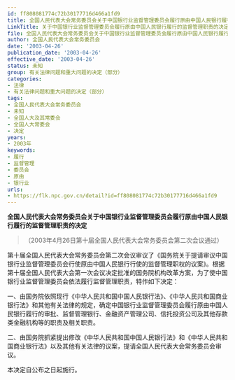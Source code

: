 ```yaml
---
id: ff808081774c72b30177716d466a1fd9
title: 全国人民代表大会常务委员会关于中国银行业监督管理委员会履行原由中国人民银行履行的监督管理职责的决定
LinkTitle: 关于中国银行业监督管理委员会履行原由中国人民银行履行的监督管理职责的决定（2003）
file: 全国人民代表大会常务委员会关于中国银行业监督管理委员会履行原由中国人民银行履行的监督管理职责的决定_20030426_ff808081774c72b30177716d466a1fd9.docx
author: 全国人民代表大会常务委员会
date: '2003-04-26'
publication_date: '2003-04-26'
effective_date: '2003-04-26'
status: 未知
group: 有关法律问题和重大问题的决定（部分）
categories:
- 法律
- 有关法律问题和重大问题的决定（部分）
tags:
- 全国人民代表大会常务委员会
- 未知
- 全国人大及其常委会
- 全国人大常委会
- 决定
years:
- 2003年
keywords:
- 履行
- 监督管理
- 委员会
- 原由
- 银行业
urls:
- https://flk.npc.gov.cn/detail?id=ff808081774c72b30177716d466a1fd9
---
```


**全国人民代表大会常务委员会关于中国银行业监督管理委员会履行原由中国人民银行履行的监督管理职责的决定**

> （2003年4月26日第十届全国人民代表大会常务委员会第二次会议通过）

第十届全国人民代表大会常务委员会第二次会议审议了《国务院关于提请审议中国银行业监督管理委员会行使原由中国人民银行行使的监督管理职权的议案》。根据第十届全国人民代表大会第一次会议决定批准的国务院机构改革方案，为了使中国银行业监督管理委员会依法履行监督管理职责，特作如下决定：

一、由国务院依照现行《中华人民共和国中国人民银行法》、《中华人民共和国商业银行法》和其他有关法律的规定，确定中国银行业监督管理委员会履行原由中国人民银行履行的审批、监督管理银行、金融资产管理公司、信托投资公司及其他存款类金融机构等的职责及相关职责。

二、由国务院抓紧提出修改《中华人民共和国中国人民银行法》和《中华人民共和国商业银行法》以及其他有关法律的议案，提请全国人民代表大会常务委员会审议。

本决定自公布之日起施行。
